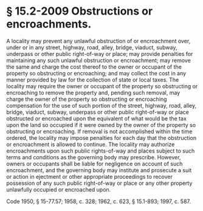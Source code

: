 # § 15.2-2009 Obstructions or encroachments.

<p>A locality may prevent any unlawful obstruction of or encroachment over, under or in any street, highway, road, alley, bridge, viaduct, subway, underpass or other public right-of-way or place; may provide penalties for maintaining any such unlawful obstruction or encroachment; may remove the same and charge the cost thereof to the owner or occupant of the property so obstructing or encroaching; and may collect the cost in any manner provided by law for the collection of state or local taxes. The locality may require the owner or occupant of the property so obstructing or encroaching to remove the property and, pending such removal, may charge the owner of the property so obstructing or encroaching compensation for the use of such portion of the street, highway, road, alley, bridge, viaduct, subway, underpass or other public right-of-way or place obstructed or encroached upon the equivalent of what would be the tax upon the land so occupied if it were owned by the owner of the property so obstructing or encroaching. If removal is not accomplished within the time ordered, the locality may impose penalties for each day that the obstruction or encroachment is allowed to continue. The locality may authorize encroachments upon such public rights-of-way and places subject to such terms and conditions as the governing body may prescribe. However, owners or occupants shall be liable for negligence on account of such encroachment, and the governing body may institute and prosecute a suit or action in ejectment or other appropriate proceedings to recover possession of any such public right-of-way or place or any other property unlawfully occupied or encroached upon.</p><p>Code 1950, § 15-77.57; 1958, c. 328; 1962, c. 623, § 15.1-893; 1997, c. 587.</p>